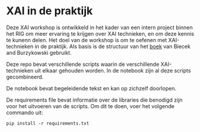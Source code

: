 # XAI in de praktijk

Deze XAI workshop is ontwikkeld in het kader van een intern project binnen het RIG om meer ervaring te krijgen over XAI technieken, en om deze kennis te kunenn delen. 
Het doel van de workshop is om te oefenen met XAI-technieken in de praktijk.
Als basis is de structuur van het [boek](https://ema.drwhy.ai/) van Biecek and Burzykowski gebruikt.

Deze repo bevat verschillende scripts waarin de verschillende XAI-technieken uit elkaar gehouden worden. In de notebook zijn al deze scripts gecombineerd.

De notebook bevat begeleidende tekst en kan op zichzelf doorlopen. 

De requirements file bevat informatie over de libraries die benodigd zijn voor het uitvoeren van de scripts. Om dit te doen, voer het volgende commando uit:
```
pip install -r requirements.txt
```
